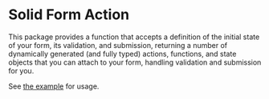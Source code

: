 # Solid Form Action


This package provides a function that accepts a definition of the initial state of your form, its validation, and submission, returning a number of dynamically generated (and fully typed) actions, functions, and state objects that you can attach to your form, handling validation and submission for you.

See [the example](example/src/App.tsx) for usage.
